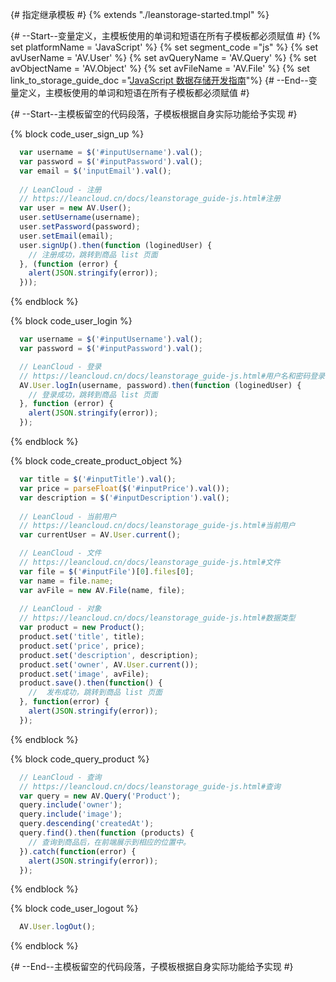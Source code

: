 {# 指定继承模板 #}
{% extends "./leanstorage-started.tmpl" %}

{# --Start--变量定义，主模板使用的单词和短语在所有子模板都必须赋值 #}
{% set platformName = 'JavaScript' %}
{% set segment_code ="js" %}
{% set avUserName = 'AV.User' %}
{% set avQueryName = 'AV.Query' %}
{% set avObjectName = 'AV.Object' %}
{% set avFileName = 'AV.File' %}
{% set link_to_storage_guide_doc ="[JavaScript 数据存储开发指南](leanstorage_guide-js.html)"%}
{# --End--变量定义，主模板使用的单词和短语在所有子模板都必须赋值 #}

{# --Start--主模板留空的代码段落，子模板根据自身实际功能给予实现 #}

{% block code_user_sign_up %}
```js
  var username = $('#inputUsername').val();
  var password = $('#inputPassword').val();
  var email = $('inputEmail').val();
  
  // LeanCloud - 注册
  // https://leancloud.cn/docs/leanstorage_guide-js.html#注册
  var user = new AV.User();
  user.setUsername(username);
  user.setPassword(password);
  user.setEmail(email);
  user.signUp().then(function (loginedUser) {
    // 注册成功，跳转到商品 list 页面
  }, (function (error) {
  	alert(JSON.stringify(error));
  }));
```
{% endblock %}

{% block code_user_login %}
```js
  var username = $('#inputUsername').val();
  var password = $('#inputPassword').val();

  // LeanCloud - 登录
  // https://leancloud.cn/docs/leanstorage_guide-js.html#用户名和密码登录
  AV.User.logIn(username, password).then(function (loginedUser) {
    // 登录成功，跳转到商品 list 页面
  }, function (error) {
    alert(JSON.stringify(error));
  });
```
{% endblock %}

{% block code_create_product_object %}
```js
  var title = $('#inputTitle').val();
  var price = parseFloat($('#inputPrice').val());
  var description = $('#inputDescription').val();
  
  // LeanCloud - 当前用户
  // https://leancloud.cn/docs/leanstorage_guide-js.html#当前用户
  var currentUser = AV.User.current();

  // LeanCloud - 文件
  // https://leancloud.cn/docs/leanstorage_guide-js.html#文件
  var file = $('#inputFile')[0].files[0];
  var name = file.name;
  var avFile = new AV.File(name, file);
  
  // LeanCloud - 对象
  // https://leancloud.cn/docs/leanstorage_guide-js.html#数据类型
  var product = new Product();
  product.set('title', title);
  product.set('price', price);
  product.set('description', description);
  product.set('owner', AV.User.current());
  product.set('image', avFile);
  product.save().then(function() {
    //  发布成功，跳转到商品 list 页面
  }, function(error) {
    alert(JSON.stringify(error));
  });
```
{% endblock %}

{% block code_query_product %}
```js
  // LeanCloud - 查询
  // https://leancloud.cn/docs/leanstorage_guide-js.html#查询
  var query = new AV.Query('Product');
  query.include('owner');
  query.include('image');
  query.descending('createdAt');
  query.find().then(function (products) {
   	// 查询到商品后，在前端展示到相应的位置中。
  }).catch(function(error) {
    alert(JSON.stringify(error));
  });
```
{% endblock %}

{% block code_user_logout %}
```js
  AV.User.logOut();
```
{% endblock %}

{# --End--主模板留空的代码段落，子模板根据自身实际功能给予实现 #}